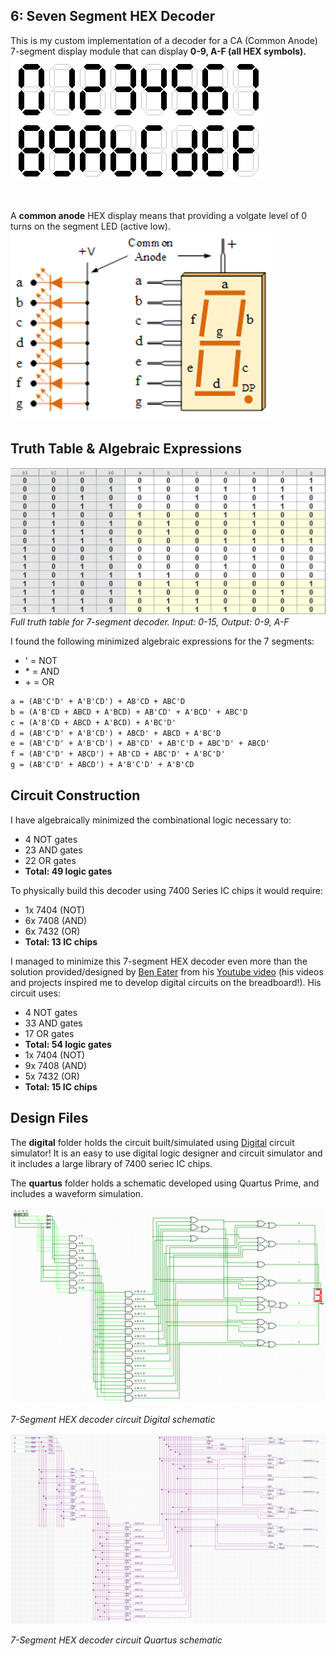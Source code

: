 ## 6: Seven Segment HEX Decoder

This is my custom implementation of a decoder for a CA (Common Anode) 7-segment display module that can display **0-9, A-F (all HEX symbols).**  
![HEX Symbols](https://github.com/pietrea2/7400-Series-IC-And-Transistor-Digital-Circuits/blob/main/6_7-Segment_HEX_Decoder/hex_symbols.png)

<br>

A **common anode** HEX display means that providing a volgate level of 0 turns on the segment LED (active low).  
![Common Cathode](https://github.com/pietrea2/7400-Series-IC-And-Transistor-Digital-Circuits/blob/main/6_7-Segment_HEX_Decoder/common_anode.png)



## Truth Table & Algebraic Expressions

![Seven Segment Truth Table (Common Cathode)](https://github.com/pietrea2/7400-Series-IC-And-Transistor-Digital-Circuits/blob/main/6_7-Segment_HEX_Decoder/truth_table_common_cathode.png)  
*Full truth table for 7-segment decoder. Input: 0-15, Output: 0-9, A-F*

I found the following minimized algebraic expressions for the 7 segments:  
- ' = NOT
- \* = AND
- \+ = OR

```diff
a = (AB'C'D' + A'B'CD') + AB'CD + ABC'D
b = (A'B'CD + ABCD + A'BCD) + AB'CD' + A'BCD' + ABC'D
c = (A'B'CD + ABCD + A'BCD) + A'BC'D'
d = (AB'C'D' + A'B'CD') + ABCD' + ABCD + A'BC'D
e = (AB'C'D' + A'B'CD') + AB'CD' + AB'C'D + ABC'D' + ABCD'
f = (AB'C'D' + ABCD') + AB'CD + ABC'D' + A'BC'D'
g = (AB'C'D' + ABCD') + A'B'C'D' + A'B'CD
```

## Circuit Construction

I have algebraically minimized the combinational logic necessary to:
  - 4 NOT gates
  - 23 AND gates
  - 22 OR gates
  - **Total: 49 logic gates**

To physically build this decoder using 7400 Series IC chips it would require:
  - 1x 7404 (NOT)
  - 6x 7408 (AND)
  - 6x 7432 (OR)
  - **Total: 13 IC chips**

I managed to minimize this 7-segment HEX decoder even more than the solution provided/designed by [Ben Eater](https://shop.eater.net/) from his [Youtube video](https://www.youtube.com/watch?v=7zffjsXqATg) (his videos and projects inspired me to develop digital circuits on the breadboard!). His circuit uses:
  - 4 NOT gates
  - 33 AND gates
  - 17 OR gates
  - **Total: 54 logic gates**
  - 1x 7404 (NOT)
  - 9x 7408 (AND)
  - 5x 7432 (OR)
  - **Total: 15 IC chips**


## Design Files

The **digital** folder holds the circuit built/simulated using [Digital](https://github.com/hneemann/Digital) circuit simulator! It is an easy to use digital logic designer and circuit simulator and it includes a large library of 7400 seriec IC chips.

The **quartus** folder holds a schematic developed using Quartus Prime, and includes a waveform simulation.

![Seven Segment Decoder Logic Circuit](https://github.com/pietrea2/7400-Series-IC-And-Transistor-Digital-Circuits/blob/main/6_7-Segment_HEX_Decoder/decoder_7_seg_digital_schematic.png)

*7-Segment HEX decoder circuit Digital schematic*

![Seven Segment Decoder Logic Circuit](https://github.com/pietrea2/7400-Series-IC-And-Transistor-Digital-Circuits/blob/main/6_7-Segment_HEX_Decoder/decoder_7_seg_quartus_schematic.png)

*7-Segment HEX decoder circuit Quartus schematic*
